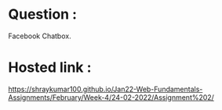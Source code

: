 # Question :
Facebook Chatbox.
# Hosted link :
https://shraykumar100.github.io/Jan22-Web-Fundamentals-Assignments/February/Week-4/24-02-2022/Assignment%202/